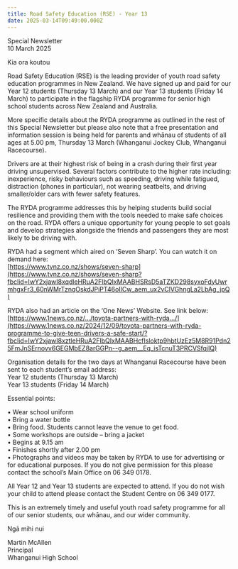 ```yaml
---
title: Road Safety Education (RSE) - Year 13
date: 2025-03-14T09:49:00.000Z
---
```

Special Newsletter  
10 March 2025  

Kia ora koutou  

Road Safety Education (RSE) is the leading provider of youth road safety education programmes in New Zealand.  We have signed up and paid for our Year 12 students (Thursday 13 March) and our Year 13 students (Friday 14 March) to participate in the flagship RYDA programme for senior high school students across New Zealand and Australia.

More specific details about the RYDA programme as outlined in the rest of this Special Newsletter but please also note that a free presentation and information session is being held for parents and whānau of students of all ages at 5.00 pm, Thursday 13 March (Whanganui Jockey Club, Whanganui Racecourse).

Drivers are at their highest risk of being in a crash during their first year driving unsupervised.  Several factors contribute to the higher rate including: inexperience, risky behaviours such as speeding, driving while fatigued, distraction (phones in particular), not wearing seatbelts, and driving smaller/older cars with fewer safety features.

The RYDA programme addresses this by helping students build social resilience and providing them with the tools needed to make safe choices on the road.  RYDA offers a unique opportunity for young people to set goals and develop strategies alongside the friends and passengers they are most likely to be driving with.

RYDA had a segment which aired on ‘Seven Sharp’.  You can watch it on demand here:  
[https://www.tvnz.co.nz/shows/seven-sharp](https://www.tvnz.co.nz/shows/seven-sharp?fbclid=IwY2xjawI8xqdleHRuA2FlbQIxMAABHSRsD5aTZKD298syxoFdyUwrmhgxFr3_60nWMrTznqOskdJPiPT46oIICw_aem_ux2vClVGhngLa2LbAg_jpQ)

RYDA also had an article on the ‘One News’ Website.  See link below:  
[https://www.1news.co.nz/.../toyota-partners-with-ryda.../](https://www.1news.co.nz/2024/12/09/toyota-partners-with-ryda-programme-to-give-teen-drivers-a-safe-start/?fbclid=IwY2xjawI8xztleHRuA2FlbQIxMAABHcfIsloktp9hbtUzEz5M8R91Pdn25FmJnSErnovv6GEGMbEZ8arGGPn--g_aem__Eq_isTcnuT3PRCVSfqjIQ)

Organisation details for the two days at Whanganui Racecourse have been sent to each student’s email address:  
Year 12 students (Thursday 13 March)  
Year 13 students (Friday 14 March)

Essential points:  

• Wear school uniform  
• Bring a water bottle  
• Bring food.  Students cannot leave the venue to get food.  
• Some workshops are outside – bring a jacket  
• Begins at 9.15 am  
• Finishes shortly after 2.00 pm  
• Photographs and videos may be taken by RYDA to use for advertising or for educational purposes.  If you do not give permission for this please contact the school’s Main Office on 06 349 0178.  

All Year 12 and Year 13 students are expected to attend.
If you do not wish your child to attend please contact the Student Centre on 06 349 0177.  

This is an extremely timely and useful youth road safety programme for all of our senior students, our whānau, and our wider community.  

Ngā mihi nui  

Martin McAllen  
Principal  
Whanganui High School
